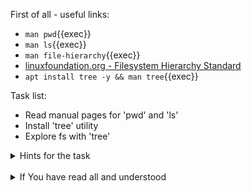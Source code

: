 First of all - useful links:

- `man pwd`{{exec}}
- `man ls`{{exec}}
- `man file-hierarchy`{{exec}}
- [linuxfoundation.org - Filesystem Hierarchy Standard](https://refspecs.linuxfoundation.org/fhs.shtml)
- `apt install tree -y && man tree`{{exec}}

Task list:
- Read manual pages for 'pwd' and 'ls'
- Install 'tree' utility
- Explore fs with 'tree'

<details><summary>Hints for the task</summary>
<pre>
<strong>Task 1:</strong>
  $ man pwd
  $ man ls
<br>
<strong>Task 2:</strong>
  $ sudo apt install tree
  $ tree -a /
</pre>
</details>
<br>
<details><summary>If You have read all and understood</summary>
<pre>
`touch IReadAllAndUndnderstood`{{exec}}
</pre>
